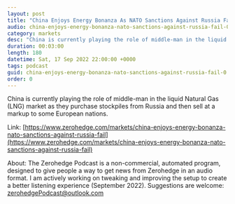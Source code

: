 ```yaml
---
layout: post
title: "China Enjoys Energy Bonanza As NATO Sanctions Against Russia Fail"
audio: china-enjoys-energy-bonanza-nato-sanctions-against-russia-fail-0
category: markets
desc: "China is currently playing the role of middle-man in the liquid Natural Gas (LNG) market as they purchase stockpiles from Russia and then sell at a markup to some European nations. "
duration: 00:03:00
length: 180
datetime: Sat, 17 Sep 2022 22:00:00 +0000
tags: podcast
guid: china-enjoys-energy-bonanza-nato-sanctions-against-russia-fail-0
order: 0
---
```

China is currently playing the role of middle-man in the liquid Natural Gas (LNG) market as they purchase stockpiles from Russia and then sell at a markup to some European nations. 

Link: [https://www.zerohedge.com/markets/china-enjoys-energy-bonanza-nato-sanctions-against-russia-fail](https://www.zerohedge.com/markets/china-enjoys-energy-bonanza-nato-sanctions-against-russia-fail)

About: The Zerohedge Podcast is a non-commercial, automated program, designed to give people a way to get news from Zerohedge in an audio format.  I am actively working on tweaking and improving the setup to create a better listening experience (September 2022).  Suggestions are welcome: [zerohedgePodcast@outlook.com](mailto:zerohedgePodcast@outlook.com)